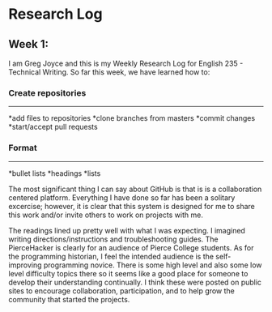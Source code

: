 # Research Log
## Week 1:

I am Greg Joyce and this is my Weekly Research Log for English 235 - Technical Writing.
So far this week, we have learned how to:

### Create repositories
-----------------------
*add files to repositories
*clone branches from masters
*commit changes
*start/accept pull requests
### Format
----------
*bullet lists
*headings
*lists
 
 
The most significant thing I can say about GitHub is that is is a collaboration centered
platform. Everything I have done so far has been a solitary excercise; however, it is 
clear that this system is designed for me to share this work and/or invite others to 
work on projects with me. 

The readings lined up pretty well with what I was expecting. I imagined writing directions/instructions
and troubleshooting guides. The PierceHacker is clearly for an audience of Pierce College students.
As for the programming historian, I feel the intended audience is the self-improving programming
novice. There is some high level and also some low level difficulty topics there so it seems like
a good place for someone to develop their understanding continually. I think these were posted on
public sites to encourage collaboration, participation, and to help grow the community that started
the projects.
